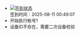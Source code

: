 - [![签到状态](https://github.com/womade/Cloud189-Actions/actions/workflows/main.yml/badge.svg?branch=main)](https://github.com/womade/Cloud189-Actions/actions/workflows/main.yml) <br> 签到时间：2025-08-11 00:49:07
- 开始执行帐号1
- 设备ID不存在，需要二次设备校验
